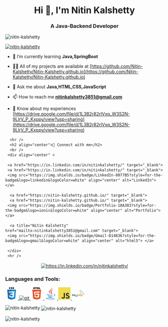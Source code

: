 <h1 align="center">Hi 👋, I'm Nitin Kalshetty</h1>
<h3 align="center">A Java-Backend Developer</h3>

<p align="left"> <img src="https://komarev.com/ghpvc/?username=nitin-kalshetty&label=Profile%20views&color=0e75b6&style=flat" alt="nitin-kalshetty" /> </p>

<p align="left"> <a href="https://github.com/ryo-ma/github-profile-trophy"><img src="https://github-profile-trophy.vercel.app/?username=nitin-kalshetty" alt="nitin-kalshetty" /></a> </p>

- 🌱 I’m currently learning **Java,SpringBoot**

- 👨‍💻 All of my projects are available at [https://github.com/Nitin-Kalshetty/Nitin-Kalshetty.github.io](https://github.com/Nitin-Kalshetty/Nitin-Kalshetty.github.io)

- 💬 Ask me about **Java,HTML,CSS,JavaScript**

- 📫 How to reach me **nitinkalshetty3851@gmail.com**

- 📄 Know about my experiences [https://drive.google.com/file/d/1L3B2r82rIVxq_W3S2N-9LlrV_P_Kxppy/view?usp=sharing](https://drive.google.com/file/d/1L3B2r82rIVxq_W3S2N-9LlrV_P_Kxppy/view?usp=sharing)

<!-- <h3 align="left">Connect with me:</h3> -->
      <hr />
      <h2 align="center">📱 Connect with me</h2>
      <br />
     <div align="center" >

     <a href="https://in.linkedin.com/in/nitinkalshetty/" target="_blank">
     <a href="https://in.linkedin.com/in/nitinkalshetty/" target="_blank">
     <img src="https://img.shields.io/badge/LinkedIn-0077B5?style=for-the-badge&logo=linkedin&logoColor=white" align="center" alt="LinkedIn"> </a>

      <a href="https://nitin-kalshetty.github.io/" target="_blank">
      <a href="https://nitin-kalshetty.github.io/" target="_blank">
     <img src="https://img.shields.io/badge/Portfolio-18A303?style=for-the-badge&logo=ionic&logoColor=white" align="center" alt="Portfolio"> </a>

      <a title="Nitin Kalshetty" href="mailto:nitinkalshetty3851@gmail.com" target="_blank">
     <img src="https://img.shields.io/badge/Gmail-D14836?style=for-the-badge&logo=gmail&logoColor=white" align="center" alt="html5"> </a>
     
     </div>
     <hr />
      
<p align="center">
<a href="https://in.linkedin.com/in/nitinkalshetty" target="blank"><img align="center" src="https://user-images.githubusercontent.com/107457194/205663246-9eefb195-bee1-48e5-b9a3-5d0948bcdfc5.png" alt="https://in.linkedin.com/in/nitinkalshetty/" height="30" width="40" /></a>
  </p>
  
<p align="left">
  
</p>

<h3 align="left">Languages and Tools:</h3>
<p align="left"> <a href="https://www.w3schools.com/css/" target="_blank" rel="noreferrer"> <img src="https://raw.githubusercontent.com/devicons/devicon/master/icons/css3/css3-original-wordmark.svg" alt="css3" width="40" height="40"/> </a> <a href="https://git-scm.com/" target="_blank" rel="noreferrer"> <img src="https://www.vectorlogo.zone/logos/git-scm/git-scm-icon.svg" alt="git" width="40" height="40"/> </a> <a href="https://www.w3.org/html/" target="_blank" rel="noreferrer"> <img src="https://raw.githubusercontent.com/devicons/devicon/master/icons/html5/html5-original-wordmark.svg" alt="html5" width="40" height="40"/> </a> <a href="https://www.java.com" target="_blank" rel="noreferrer"> <img src="https://raw.githubusercontent.com/devicons/devicon/master/icons/java/java-original.svg" alt="java" width="40" height="40"/> </a> <a href="https://developer.mozilla.org/en-US/docs/Web/JavaScript" target="_blank" rel="noreferrer"> <img src="https://raw.githubusercontent.com/devicons/devicon/master/icons/javascript/javascript-original.svg" alt="javascript" width="40" height="40"/> </a> <a href="https://www.mysql.com/" target="_blank" rel="noreferrer"> <img src="https://raw.githubusercontent.com/devicons/devicon/master/icons/mysql/mysql-original-wordmark.svg" alt="mysql" width="40" height="40"/> </a> </p>

<p><img align="left" src="https://github-readme-stats.vercel.app/api/top-langs?username=nitin-kalshetty&show_icons=true&locale=en&layout=compact" alt="nitin-kalshetty" /></p>

<p>&nbsp;<img align="center" src="https://github-readme-stats.vercel.app/api?username=nitin-kalshetty&show_icons=true&locale=en" alt="nitin-kalshetty" /></p>

<p><img align="center" src="https://github-readme-streak-stats.herokuapp.com/?user=nitin-kalshetty&" alt="nitin-kalshetty" /></p>
